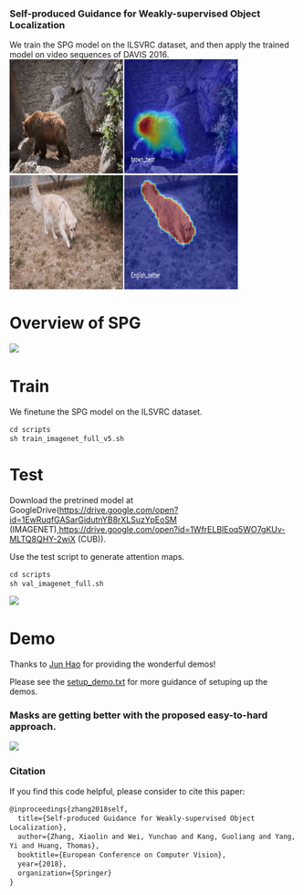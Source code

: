 ### Self-produced Guidance for Weakly-supervised Object Localization


We train the SPG model on the ILSVRC dataset, and then apply the trained model on video sequences of DAVIS 2016. 
<img width="400" height="200" src="figs/bear_loc.gif"/><img width="400" height="200" src="figs/dog_spg_c.gif"/>

# Overview of SPG
![](figs/fig1-1.png)

# Train
We finetune the SPG model on the ILSVRC dataset.  
```
cd scripts
sh train_imagenet_full_v5.sh
```


# Test
 Download the pretrined model at GoogleDrive(https://drive.google.com/open?id=1EwRuqfGASarGidutnYB8rXLSuzYpEoSM (IMAGENET),https://drive.google.com/open?id=1WfrELBlEoq5WO7gKUv-MLTQ8QHY-2wiX (CUB)).

 Use the test script to generate attention maps.
```
cd scripts
sh val_imagenet_full.sh
```

![](figs/imagenet-box-1.png)

# Demo
Thanks to [Jun Hao](https://scholar.google.com.sg/citations?user=8gm-CYYAAAAJ&hl=en) for providing the wonderful demos!

Please see the [setup_demo.txt](setup_demo.txt) for more guidance of setuping up the demos.

### Masks are getting better with the proposed easy-to-hard approach.
![](figs/show1-1.png)

### Citation
If you find this code helpful, please consider to cite this paper:
```
@inproceedings{zhang2018self,
  title={Self-produced Guidance for Weakly-supervised Object Localization},
  author={Zhang, Xiaolin and Wei, Yunchao and Kang, Guoliang and Yang, Yi and Huang, Thomas},
  booktitle={European Conference on Computer Vision},
  year={2018},
  organization={Springer}
}
```

